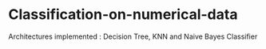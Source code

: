 # Classification-on-numerical-data
Architectures implemented : Decision Tree, KNN and Naive Bayes Classifier
